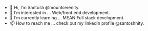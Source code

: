 - 👋 Hi, I’m Santosh @mountserenity.
- 👀 I’m interested in ... Web/front end development.
- 🌱 I’m currently learning ... MEAN Full stack development.
- 📫 How to reach me ... check out my linkedin profile @santoshnity.

